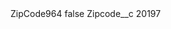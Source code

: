 <?xml version="1.0" encoding="UTF-8"?>
<CustomMetadata xmlns="http://soap.sforce.com/2006/04/metadata" xmlns:xsi="http://www.w3.org/2001/XMLSchema-instance" xmlns:xsd="http://www.w3.org/2001/XMLSchema">
    <label>ZipCode964</label>
    <protected>false</protected>
    <values>
        <field>Zipcode__c</field>
        <value xsi:type="xsd:string">20197</value>
    </values>
</CustomMetadata>
